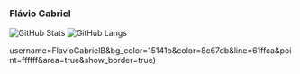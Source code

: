 ### Flávio Gabriel 

![GitHub Stats](https://github-readme-stats.vercel.app/api?username=FlavioGabrielB&show_icons=true&theme=aura)
![GitHub Langs](https://github-readme-stats.vercel.app/api/top-langs/?username=FlavioGabrielB&theme=aura)

username=FlavioGabrielB&bg_color=15141b&color=8c67db&line=61ffca&point=ffffff&area=true&show_border=true)

